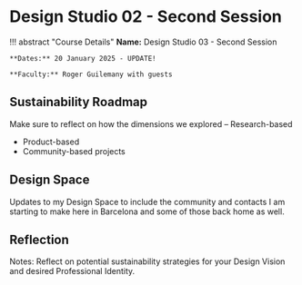 # Design Studio 02 - Second Session 

!!! abstract "Course Details"
    **Name:** Design Studio 03 - Second Session 

    **Dates:** 20 January 2025 - UPDATE! 

    **Faculty:** Roger Guilemany with guests

## Sustainability Roadmap 

Make sure to reflect on how the dimensions we explored 
– Research-based
- Product-based
- Community-based projects

## Design Space 

Updates to my Design Space to include the community and contacts I am starting to make here in Barcelona and some of those back home as well. 

<!-- <figure markdown="span"> [Design Space](../../designSpace.md/#__tabbed_1_8){ .md-button } </figure>  -->


## Reflection 

Notes: Reflect on potential sustainability strategies for your Design Vision and desired Professional Identity.

<br>
<!-- <figure markdown="span">
    <audio controls src="../../../audio/DesignStudioReflection_02Feb.mp3"></audio>
</figure> -->